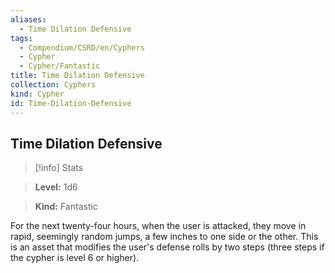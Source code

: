 ```yaml
---
aliases:
  - Time Dilation Defensive
tags:
  - Compendium/CSRD/en/Cyphers
  - Cypher
  - Cypher/Fantastic
title: Time Dilation Defensive
collection: Cyphers
kind: Cypher
id: Time-Dilation-Defensive
---
```

## Time Dilation Defensive    
>[!info] Stats    
> **Level:** 1d6    
> **Kind:** Fantastic  
    
For the next twenty-four hours, when the user is attacked, they move in rapid, seemingly random jumps, a few inches to one side or the other. This is an asset that modifies the user's defense rolls by two steps (three steps if the cypher is level 6 or higher).
